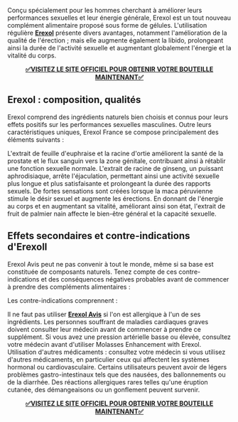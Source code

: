 Conçu spécialement pour les hommes cherchant à améliorer leurs performances sexuelles et leur énergie générale, Erexol est un tout nouveau complément alimentaire proposé sous forme de gélules. L'utilisation régulière <strong><a href="https://erexolavis.fr/">Erexol</a></strong> présente divers avantages, notamment l'amélioration de la qualité de l'érection ; mais elle augmente également la libido, prolongeant ainsi la durée de l'activité sexuelle et augmentant globalement l'énergie et la vitalité du corps.
<p style="text-align: center;"><a href="https://erexolavis.fr/"><strong>✅VISITEZ LE SITE OFFICIEL POUR OBTENIR VOTRE BOUTEILLE MAINTENANT✅</strong></a></p>

<h2><strong>Erexol : composition, qualités</strong></h2>
Erexol comprend des ingrédients naturels bien choisis et connus pour leurs effets positifs sur les performances sexuelles masculines. Outre leurs caractéristiques uniques, Erexol France se compose principalement des éléments suivants :

L'extrait de feuille d'euphraise et la racine d'ortie améliorent la santé de la prostate et le flux sanguin vers la zone génitale, contribuant ainsi à rétablir une fonction sexuelle normale.
L'extrait de racine de ginseng, un puissant aphrodisiaque, arrête l'éjaculation, permettant ainsi une activité sexuelle plus longue et plus satisfaisante et prolongeant la durée des rapports sexuels.
De fortes sensations sont créées lorsque la maca péruvienne stimule le désir sexuel et augmente les érections.
En donnant de l'énergie au corps et en augmentant sa vitalité, améliorant ainsi son état, l'extrait de fruit de palmier nain affecte le bien-être général et la capacité sexuelle.
<h2><strong>Effets secondaires et contre-indications d'Erexoll</strong></h2>
Erexol Avis peut ne pas convenir à tout le monde, même si sa base est constituée de composants naturels. Tenez compte de ces contre-indications et des conséquences négatives probables avant de commencer à prendre des compléments alimentaires :

Les contre-indications comprennent :

Il ne faut pas utiliser <strong><a href="https://erexolavis.fr/">Erexol Avis</a></strong> si l'on est allergique à l'un de ses ingrédients.
Les personnes souffrant de maladies cardiaques graves doivent consulter leur médecin avant de commencer à prendre ce supplément.
Si vous avez une pression artérielle basse ou élevée, consultez votre médecin avant d'utiliser Molasses Enhancement with Erexol.
Utilisation d'autres médicaments : consultez votre médecin si vous utilisez d'autres médicaments, en particulier ceux qui affectent les systèmes hormonal ou cardiovasculaire.
Certains utilisateurs peuvent avoir de légers problèmes gastro-intestinaux tels que des nausées, des ballonnements ou de la diarrhée.
Des réactions allergiques rares telles qu'une éruption cutanée, des démangeaisons ou un gonflement peuvent survenir.
<p style="text-align: center;"><a href="https://erexolavis.fr/"><strong>✅VISITEZ LE SITE OFFICIEL POUR OBTENIR VOTRE BOUTEILLE MAINTENANT✅
